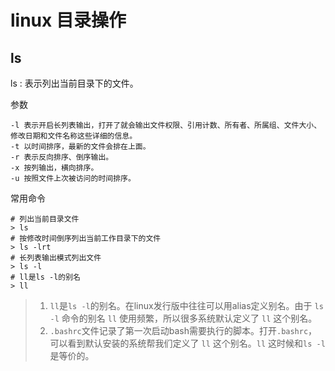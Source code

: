 # linux 目录操作

## ls

ls : 表示列出当前目录下的文件。

参数

   ```list
   -l 表示开启长列表输出，打开了就会输出文件权限、引用计数、所有者、所属组、文件大小、修改日期和文件名称这些详细的信息。
   -t 以时间排序，最新的文件会排在上面。
   -r 表示反向排序、倒序输出。
   -x 按列输出，横向排序。
   -u 按照文件上次被访问的时间排序。
   ```

常用命令

   ```shell
   # 列出当前目录文件
   > ls
   # 按修改时间倒序列出当前工作目录下的文件
   > ls -lrt
   # 长列表输出模式列出文件
   > ls -l
   # ll是ls -l的别名
   > ll
   ```

> 1. `ll`是`ls -l`的别名。在linux发行版中往往可以用alias定义别名。由于 `ls -l` 命令的别名 `ll` 使用频繁，所以很多系统默认定义了 `ll` 这个别名。
> 2. `.bashrc`文件记录了第一次启动bash需要执行的脚本。打开`.bashrc`，可以看到默认安装的系统帮我们定义了 `ll` 这个别名。`ll` 这时候和`ls -l`是等价的。
